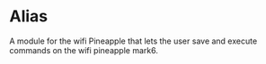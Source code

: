 # Alias
A module for the wifi Pineapple that lets the user save and execute commands on the wifi pineapple mark6.
